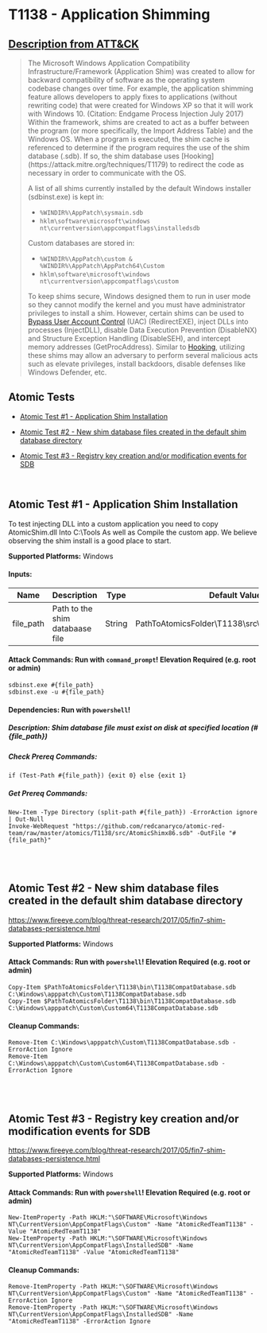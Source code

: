 # T1138 - Application Shimming
## [Description from ATT&CK](https://attack.mitre.org/wiki/Technique/T1138)
<blockquote>The Microsoft Windows Application Compatibility Infrastructure/Framework (Application Shim) was created to allow for backward compatibility of software as the operating system codebase changes over time. For example, the application shimming feature allows developers to apply fixes to applications (without rewriting code) that were created for Windows XP so that it will work with Windows 10. (Citation: Endgame Process Injection July 2017) Within the framework, shims are created to act as a buffer between the program (or more specifically, the Import Address Table) and the Windows OS. When a program is executed, the shim cache is referenced to determine if the program requires the use of the shim database (.sdb). If so, the shim database uses [Hooking](https://attack.mitre.org/techniques/T1179) to redirect the code as necessary in order to communicate with the OS. 

A list of all shims currently installed by the default Windows installer (sdbinst.exe) is kept in:

* <code>%WINDIR%\AppPatch\sysmain.sdb</code>
* <code>hklm\software\microsoft\windows nt\currentversion\appcompatflags\installedsdb</code>

Custom databases are stored in:

* <code>%WINDIR%\AppPatch\custom & %WINDIR%\AppPatch\AppPatch64\Custom</code>
* <code>hklm\software\microsoft\windows nt\currentversion\appcompatflags\custom</code>

To keep shims secure, Windows designed them to run in user mode so they cannot modify the kernel and you must have administrator privileges to install a shim. However, certain shims can be used to [Bypass User Account Control](https://attack.mitre.org/techniques/T1088) (UAC) (RedirectEXE), inject DLLs into processes (InjectDLL), disable Data Execution Prevention (DisableNX) and Structure Exception Handling (DisableSEH), and intercept memory addresses (GetProcAddress). Similar to [Hooking](https://attack.mitre.org/techniques/T1179), utilizing these shims may allow an adversary to perform several malicious acts such as elevate privileges, install backdoors, disable defenses like Windows Defender, etc.</blockquote>

## Atomic Tests

- [Atomic Test #1 - Application Shim Installation](#atomic-test-1---application-shim-installation)

- [Atomic Test #2 - New shim database files created in the default shim database directory](#atomic-test-2---new-shim-database-files-created-in-the-default-shim-database-directory)

- [Atomic Test #3 - Registry key creation and/or modification events for SDB](#atomic-test-3---registry-key-creation-andor-modification-events-for-sdb)


<br/>

## Atomic Test #1 - Application Shim Installation
To test injecting DLL into a custom application
you need to copy AtomicShim.dll Into C:\Tools
As well as Compile the custom app.
We believe observing the shim install is a good
place to start.

**Supported Platforms:** Windows


#### Inputs:
| Name | Description | Type | Default Value | 
|------|-------------|------|---------------|
| file_path | Path to the shim databaase file | String | PathToAtomicsFolder\T1138\src\AtomicShimx86.sdb|


#### Attack Commands: Run with `command_prompt`!  Elevation Required (e.g. root or admin) 
```
sdbinst.exe #{file_path}
sdbinst.exe -u #{file_path}
```



#### Dependencies:  Run with `powershell`!
##### Description: Shim database file must exist on disk at specified location (#{file_path})
##### Check Prereq Commands:
```
if (Test-Path #{file_path}) {exit 0} else {exit 1} 
```
##### Get Prereq Commands:
```
New-Item -Type Directory (split-path #{file_path}) -ErrorAction ignore | Out-Null
Invoke-WebRequest "https://github.com/redcanaryco/atomic-red-team/raw/master/atomics/T1138/src/AtomicShimx86.sdb" -OutFile "#{file_path}"
```




<br/>
<br/>

## Atomic Test #2 - New shim database files created in the default shim database directory
https://www.fireeye.com/blog/threat-research/2017/05/fin7-shim-databases-persistence.html

**Supported Platforms:** Windows



#### Attack Commands: Run with `powershell`!  Elevation Required (e.g. root or admin) 
```
Copy-Item $PathToAtomicsFolder\T1138\bin\T1138CompatDatabase.sdb C:\Windows\apppatch\Custom\T1138CompatDatabase.sdb
Copy-Item $PathToAtomicsFolder\T1138\bin\T1138CompatDatabase.sdb C:\Windows\apppatch\Custom\Custom64\T1138CompatDatabase.sdb
```

#### Cleanup Commands:
```
Remove-Item C:\Windows\apppatch\Custom\T1138CompatDatabase.sdb -ErrorAction Ignore
Remove-Item C:\Windows\apppatch\Custom\Custom64\T1138CompatDatabase.sdb -ErrorAction Ignore
```





<br/>
<br/>

## Atomic Test #3 - Registry key creation and/or modification events for SDB
https://www.fireeye.com/blog/threat-research/2017/05/fin7-shim-databases-persistence.html

**Supported Platforms:** Windows



#### Attack Commands: Run with `powershell`!  Elevation Required (e.g. root or admin) 
```
New-ItemProperty -Path HKLM:"\SOFTWARE\Microsoft\Windows NT\CurrentVersion\AppCompatFlags\Custom" -Name "AtomicRedTeamT1138" -Value "AtomicRedTeamT1138"
New-ItemProperty -Path HKLM:"\SOFTWARE\Microsoft\Windows NT\CurrentVersion\AppCompatFlags\InstalledSDB" -Name "AtomicRedTeamT1138" -Value "AtomicRedTeamT1138"
```

#### Cleanup Commands:
```
Remove-ItemProperty -Path HKLM:"\SOFTWARE\Microsoft\Windows NT\CurrentVersion\AppCompatFlags\Custom" -Name "AtomicRedTeamT1138" -ErrorAction Ignore
Remove-ItemProperty -Path HKLM:"\SOFTWARE\Microsoft\Windows NT\CurrentVersion\AppCompatFlags\InstalledSDB" -Name "AtomicRedTeamT1138" -ErrorAction Ignore
```





<br/>
